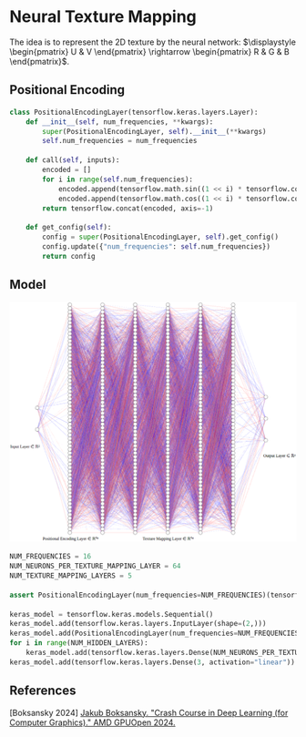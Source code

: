# Neural Texture Mapping

The idea is to represent the 2D texture by the neural network: $\displaystyle \begin{pmatrix} U & V \end{pmatrix} \rightarrow \begin{pmatrix} R & G & B \end{pmatrix}$.  

## Positional Encoding  

```python
class PositionalEncodingLayer(tensorflow.keras.layers.Layer):
    def __init__(self, num_frequencies, **kwargs):
        super(PositionalEncodingLayer, self).__init__(**kwargs)
        self.num_frequencies = num_frequencies

    def call(self, inputs):
        encoded = []
        for i in range(self.num_frequencies):
            encoded.append(tensorflow.math.sin((1 << i) * tensorflow.constant(numpy.pi) * inputs))
            encoded.append(tensorflow.math.cos((1 << i) * tensorflow.constant(numpy.pi) * inputs))
        return tensorflow.concat(encoded, axis=-1)

    def get_config(self):
        config = super(PositionalEncodingLayer, self).get_config()
        config.update({"num_frequencies": self.num_frequencies})
        return config
```

## Model  

![](Neural-Texture-Mapping-NN-SVG.png)  

```python
NUM_FREQUENCIES = 16
NUM_NEURONS_PER_TEXTURE_MAPPING_LAYER = 64
NUM_TEXTURE_MAPPING_LAYERS = 5

assert PositionalEncodingLayer(num_frequencies=NUM_FREQUENCIES)(tensorflow.random.uniform((7, 2))).shape == (7, NUM_FREQUENCIES * 4)

keras_model = tensorflow.keras.models.Sequential()
keras_model.add(tensorflow.keras.layers.InputLayer(shape=(2,)))
keras_model.add(PositionalEncodingLayer(num_frequencies=NUM_FREQUENCIES))
for i in range(NUM_HIDDEN_LAYERS):
    keras_model.add(tensorflow.keras.layers.Dense(NUM_NEURONS_PER_TEXTURE_MAPPING_LAYER, activation="relu"))
keras_model.add(tensorflow.keras.layers.Dense(3, activation="linear"))
```

## References  

\[Boksansky 2024\] [Jakub Boksansky. "Crash Course in Deep Learning (for Computer Graphics)." AMD GPUOpen 2024.](https://gpuopen.com/learn/deep_learning_crash_course/)  
